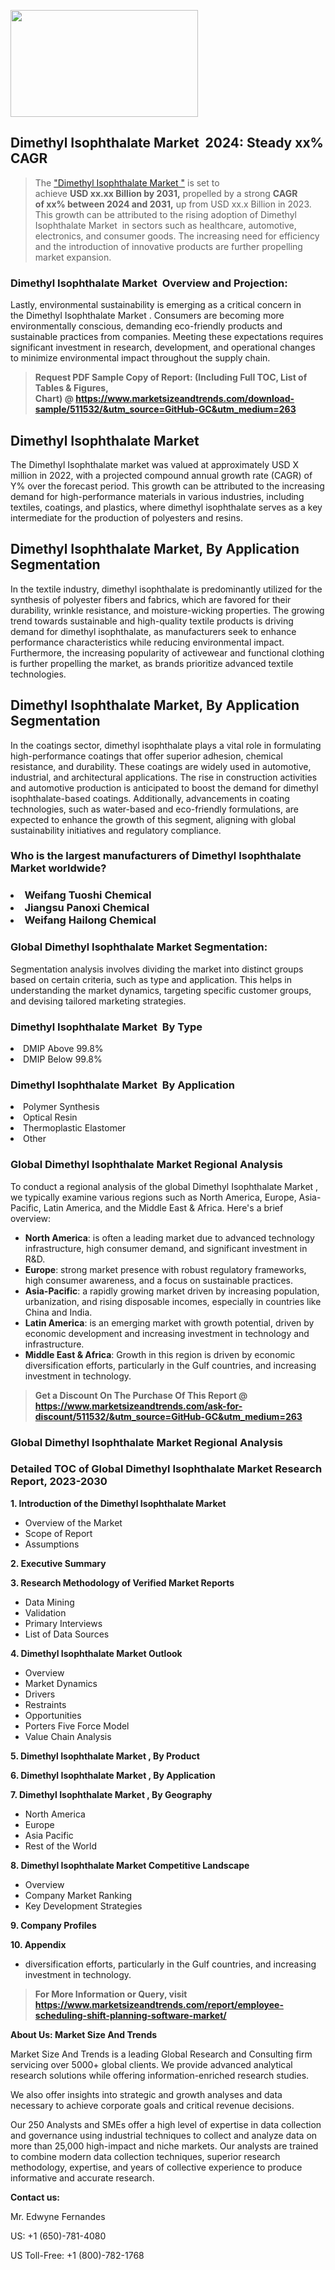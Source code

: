 <p><img class="alignnone size-medium wp-image-20088" src="https://ffe5etoiles.com/wp-content/uploads/2024/12/MST1-300x171.png" alt="" width="300" height="171" /></p><h2 id="ember46" class="ember-view reader-text-block__heading-2">Dimethyl Isophthalate Market &nbsp;2024: Steady&nbsp;xx% CAGR</h2><blockquote id="ember47" class="ember-view reader-text-block__blockquote">The&nbsp;<a class="app-aware-link " href="https://www.marketsizeandtrends.com/download-sample/511532/&utm_source=GitHub-GC&utm_medium=263" target="_blank" data-test-app-aware-link="">"Dimethyl Isophthalate Market "</a>&nbsp;is set to achieve&nbsp;<strong>USD&nbsp;xx.xx&nbsp;Billion by 2031,</strong>&nbsp;propelled by a strong&nbsp;<strong>CAGR of&nbsp;xx% between 2024 and 2031,</strong>&nbsp;up from USD xx.x Billion in 2023. This growth can be attributed to the rising adoption of&nbsp;Dimethyl Isophthalate Market &nbsp;in sectors such as healthcare, automotive, electronics, and consumer goods. The increasing need for efficiency and the introduction of innovative products are further propelling market expansion.</blockquote><h3 id="ember48" class="ember-view reader-text-block__heading-3">Dimethyl Isophthalate Market &nbsp;Overview and Projection:</h3><p id="ember49" class="ember-view reader-text-block__paragraph">Lastly, environmental sustainability is emerging as a critical concern in the&nbsp;Dimethyl Isophthalate Market . Consumers are becoming more environmentally conscious, demanding eco-friendly products and sustainable practices from companies. Meeting these expectations requires significant investment in research, development, and operational changes to minimize environmental impact throughout the supply chain.</p><blockquote id="ember50" class="ember-view reader-text-block__blockquote"><strong>Request PDF Sample Copy of Report: (Including Full TOC, List of Tables &amp; Figures, Chart)&nbsp;@&nbsp;<strong><a href="https://www.marketsizeandtrends.com/download-sample/511532/&utm_source=GitHub-GC&utm_medium=263" target="_blank">https://www.marketsizeandtrends.com/download-sample/511532/&utm_source=GitHub-GC&utm_medium=263</a></strong></strong></blockquote><h3 class=""> <h2>Dimethyl Isophthalate Market</h2><p>The Dimethyl Isophthalate market was valued at approximately USD X million in 2022, with a projected compound annual growth rate (CAGR) of Y% over the forecast period. This growth can be attributed to the increasing demand for high-performance materials in various industries, including textiles, coatings, and plastics, where dimethyl isophthalate serves as a key intermediate for the production of polyesters and resins.</p><h2>Dimethyl Isophthalate Market, By Application Segmentation</h2><p>In the textile industry, dimethyl isophthalate is predominantly utilized for the synthesis of polyester fibers and fabrics, which are favored for their durability, wrinkle resistance, and moisture-wicking properties. The growing trend towards sustainable and high-quality textile products is driving demand for dimethyl isophthalate, as manufacturers seek to enhance performance characteristics while reducing environmental impact. Furthermore, the increasing popularity of activewear and functional clothing is further propelling the market, as brands prioritize advanced textile technologies.</p><h2>Dimethyl Isophthalate Market, By Application Segmentation</h2><p>In the coatings sector, dimethyl isophthalate plays a vital role in formulating high-performance coatings that offer superior adhesion, chemical resistance, and durability. These coatings are widely used in automotive, industrial, and architectural applications. The rise in construction activities and automotive production is anticipated to boost the demand for dimethyl isophthalate-based coatings. Additionally, advancements in coating technologies, such as water-based and eco-friendly formulations, are expected to enhance the growth of this segment, aligning with global sustainability initiatives and regulatory compliance.</p></h3><h3 id="" class="">Who is the largest manufacturers of&nbsp;Dimethyl Isophthalate Market worldwide?</h3><h3 class=""></Li><Li>Weifang Tuoshi Chemical</Li><Li> Jiangsu Panoxi Chemical</Li><Li> Weifang Hailong Chemical</h3><h3 id="ember53" class="ember-view reader-text-block__heading-3">Global&nbsp;Dimethyl Isophthalate Market Segmentation:</h3><p id="ember54" class="ember-view reader-text-block__paragraph">Segmentation analysis involves dividing the market into distinct groups based on certain criteria, such as type and application. This helps in understanding the market dynamics, targeting specific customer groups, and devising tailored marketing strategies.</p><h3 id="" class="">Dimethyl Isophthalate Market &nbsp;By Type</h3><p></Li><Li>DMIP Above 99.8%</Li><Li> DMIP Below 99.8%</p><h3 id="" class="">Dimethyl Isophthalate Market &nbsp;By Application</h3><p class=""></Li><Li>Polymer Synthesis</Li><Li> Optical Resin</Li><Li> Thermoplastic Elastomer</Li><Li> Other</p><h3 id="ember62" class="ember-view reader-text-block__heading-3">Global Dimethyl Isophthalate Market Regional Analysis</h3><p id="ember63" class="ember-view reader-text-block__paragraph">To conduct a regional analysis of the global Dimethyl Isophthalate Market , we typically examine various regions such as North America, Europe, Asia-Pacific, Latin America, and the Middle East &amp; Africa. Here's a brief overview:</p><ul><li><strong>North America</strong>: is often a leading market due to advanced technology infrastructure, high consumer demand, and significant investment in R&amp;D.</li><li><strong>Europe</strong>: strong market presence with robust regulatory frameworks, high consumer awareness, and a focus on sustainable practices.</li><li><strong>Asia-Pacific</strong>: a rapidly growing market driven by increasing population, urbanization, and rising disposable incomes, especially in countries like China and India.</li><li><strong>Latin America</strong>: is an emerging market with growth potential, driven by economic development and increasing investment in technology and infrastructure.</li><li><strong>Middle East &amp; Africa</strong>: Growth in this region is driven by economic diversification efforts, particularly in the Gulf countries, and increasing investment in technology.</li></ul><blockquote id="ember61" class="ember-view reader-text-block__blockquote"><strong>Get a Discount On The Purchase Of This Report @ <strong><a href="https://html-cleaner.com/" target="">https://www.marketsizeandtrends.com/ask-for-discount/511532/&utm_source=GitHub-GC&utm_medium=263</a></strong></strong></blockquote><h3 id="ember62" class="ember-view reader-text-block__heading-3">Global Dimethyl Isophthalate Market Regional Analysis</h3><h3 id="" class="">Detailed TOC of Global Dimethyl Isophthalate Market Research Report, 2023-2030</h3><p id="" class=""><strong>1. Introduction of the Dimethyl Isophthalate Market </strong></p><ul><li>Overview of the Market</li><li>Scope of Report</li><li>Assumptions</li></ul><p id="" class=""><strong>2. Executive Summary</strong></p><p id="" class=""><strong>3. Research Methodology of Verified Market Reports</strong></p><ul><li>Data Mining</li><li>Validation</li><li>Primary Interviews</li><li>List of Data Sources</li></ul><p id="" class=""><strong>4. Dimethyl Isophthalate Market Outlook</strong></p><ul><li>Overview</li><li>Market Dynamics</li><li>Drivers</li><li>Restraints</li><li>Opportunities</li><li>Porters Five Force Model</li><li>Value Chain Analysis</li></ul><p id="" class=""><strong>5. Dimethyl Isophthalate Market , By Product</strong></p><p id="" class=""><strong>6. Dimethyl Isophthalate Market , By Application</strong></p><p id="" class=""><strong>7. Dimethyl Isophthalate Market , By Geography</strong></p><ul><li>North America</li><li>Europe</li><li>Asia Pacific</li><li>Rest of the World</li></ul><p id="" class=""><strong>8. Dimethyl Isophthalate Market Competitive Landscape</strong></p><ul><li>Overview</li><li>Company Market Ranking</li><li>Key Development Strategies</li></ul><p id="" class=""><strong>9. Company Profiles</strong></p><p id="" class=""><strong>10. Appendix</strong></p><ul><li>diversification efforts, particularly in the Gulf countries, and increasing investment in technology.</li></ul><blockquote id="ember65" class="ember-view reader-text-block__blockquote"><strong>For More Information or Query, visit <strong><strong><a href="https://html-cleaner.com/" target="">https://www.marketsizeandtrends.com/report/employee-scheduling-shift-planning-software-market/</a></strong></strong></strong></blockquote><p id="" class=""><strong>About Us: Market Size And Trends</strong></p><p id="" class="">Market Size And Trends is a leading Global Research and Consulting firm servicing over 5000+ global clients. We provide advanced analytical research solutions while offering information-enriched research studies.</p><p id="" class="">We also offer insights into strategic and growth analyses and data necessary to achieve corporate goals and critical revenue decisions.</p><p id="" class="">Our 250 Analysts and SMEs offer a high level of expertise in data collection and governance using industrial techniques to collect and analyze data on more than 25,000 high-impact and niche markets. Our analysts are trained to combine modern data collection techniques, superior research methodology, expertise, and years of collective experience to produce informative and accurate research.</p><p id="" class=""><strong>Contact us:</strong></p><p id="" class="">Mr. Edwyne Fernandes</p><p id="" class="">US: +1 (650)-781-4080</p><p id="" class="">US Toll-Free: +1 (800)-782-1768</p>
